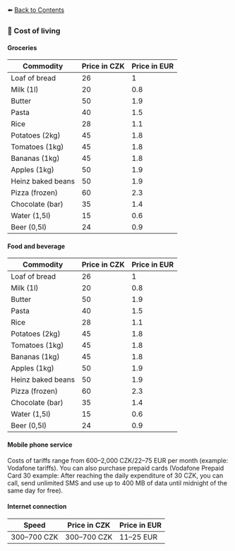 ⬅️ [Back to Contents](https://github.com/prgai/Practical-Guide-for-a-Happy-Life-in-Prague/blob/Index/Contents/Contents.md)

### 💸 Cost of living

#### Groceries

| Commodity  | Price in CZK  | Price in EUR |
| ------------- | ------------- | ------------- |
| Loaf of bread  | 26  | 1  |
| Milk (1l)  | 20  | 0.8  |
| Butter  | 50  | 1.9  |
| Pasta  | 40  | 1.5  |
| Rice  | 28  | 1.1  |
| Potatoes (2kg)  | 45  | 1.8  |
| Tomatoes (1kg)  | 45  | 1.8  |
| Bananas (1kg)  | 45  | 1.8  |
| Apples (1kg)  | 50  | 1.9  |
| Heinz baked beans  | 50  | 1.9 |
| Pizza (frozen)  | 60  | 2.3  |
| Chocolate (bar) | 35  | 1.4  |
| Water (1,5l) | 15  | 0.6  |
| Beer (0,5l) | 24  | 0.9  |

#### Food and beverage

| Commodity  | Price in CZK  | Price in EUR |
| ------------- | ------------- | ------------- |
| Loaf of bread  | 26  | 1  |
| Milk (1l)  | 20  | 0.8  |
| Butter  | 50  | 1.9  |
| Pasta  | 40  | 1.5  |
| Rice  | 28  | 1.1  |
| Potatoes (2kg)  | 45  | 1.8  |
| Tomatoes (1kg)  | 45  | 1.8  |
| Bananas (1kg)  | 45  | 1.8  |
| Apples (1kg)  | 50  | 1.9  |
| Heinz baked beans  | 50  | 1.9 |
| Pizza (frozen)  | 60  | 2.3  |
| Chocolate (bar) | 35  | 1.4  |
| Water (1,5l) | 15  | 0.6  |
| Beer (0,5l) | 24  | 0.9  |

#### Mobile phone service
Costs of tariffs range from 600–2,000 CZK/22–75 EUR per month (example: Vodafone tariffs). You can also purchase prepaid cards (Vodafone Prepaid Card 30 example: After reaching the daily expenditure of 30 CZK, you can call, send unlimited SMS and use up to 400 MB of data until midnight of the same day for free).

<h4>Internet connection</h4>

| Speed  | Price in CZK  | Price in EUR |
| ------------- | ------------- | ------------- |
| 300–700 CZK | 300–700 CZK | 11–25 EUR |
